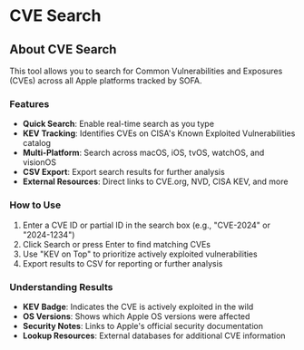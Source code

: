 # CVE Search

<CveSearch />

## About CVE Search

This tool allows you to search for Common Vulnerabilities and Exposures (CVEs) across all Apple platforms tracked by SOFA. 

### Features

- **Quick Search**: Enable real-time search as you type
- **KEV Tracking**: Identifies CVEs on CISA's Known Exploited Vulnerabilities catalog
- **Multi-Platform**: Search across macOS, iOS, tvOS, watchOS, and visionOS
- **CSV Export**: Export search results for further analysis
- **External Resources**: Direct links to CVE.org, NVD, CISA KEV, and more

### How to Use

1. Enter a CVE ID or partial ID in the search box (e.g., "CVE-2024" or "2024-1234")
2. Click Search or press Enter to find matching CVEs
3. Use "KEV on Top" to prioritize actively exploited vulnerabilities
4. Export results to CSV for reporting or further analysis

### Understanding Results

- **KEV Badge**: Indicates the CVE is actively exploited in the wild
- **OS Versions**: Shows which Apple OS versions were affected
- **Security Notes**: Links to Apple's official security documentation
- **Lookup Resources**: External databases for additional CVE information